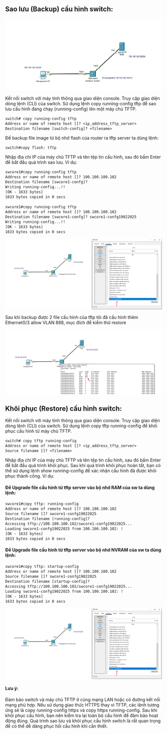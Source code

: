 ## Sao lưu (Backup) cấu hình switch:

  <img src="Basicnetworkimages/24.png">

  Kết nối switch với máy tính thông qua giao diện console.
  Truy cập giao diện dòng lệnh (CLI) của switch.
  Sử dụng lệnh copy running-config tftp để sao lưu cấu hình đang chạy (running-config) lên một máy chủ TFTP.

    switch# copy running-config tftp
    Address or name of remote host []? <ip_address_tftp_server>
    Destination filename [switch-config]? <filename>

  Để backup file image từ bộ nhớ flash của router ra tftp server ta dùng lệnh:

    switch#copy flash: tftp

  Nhập địa chỉ IP của máy chủ TFTP và tên tệp tin cấu hình, sau đó bấm Enter để bắt đầu quá trình sao lưu.
  Ví dụ:

    swcore1#copy running-config tftp
    Address or name of remote host []? 100.100.100.102
    Destination filename [swcore1-confg]? 
    Writing running-config...!!
    [OK - 1633 bytes]
    1633 bytes copied in 0 secs

    swcore1#copy running-config tftp
    Address or name of remote host []? 100.100.100.102
    Destination filename [swcore1-confg]? swcore1-confg19022025
    Writing running-config...!!
    [OK - 1633 bytes]
    1633 bytes copied in 0 secs

  <img src="Basicnetworkimages/26.png">

  Sau khi backup được 2 file cấu hình của tftp tôi đã cấu hình thêm Ethernet0/3 allow VLAN 888, mục đích để kiểm thử restore
   
  <img src="Basicnetworkimages/25.png">

## Khôi phục (Restore) cấu hình switch:

  Kết nối switch với máy tính thông qua giao diện console.
  Truy cập giao diện dòng lệnh (CLI) của switch.
  Sử dụng lệnh copy tftp running-config để khôi phục cấu hình từ máy chủ TFTP.

    switch# copy tftp running-config
    Address or name of remote host []? <ip_address_tftp_server>
    Source filename []? <filename>

  Nhập địa chỉ IP của máy chủ TFTP và tên tệp tin cấu hình, sau đó bấm Enter để bắt đầu quá trình khôi phục.
  Sau khi quá trình khôi phục hoàn tất, bạn có thể sử dụng lệnh show running-config để xác nhận cấu hình đã được khôi phục thành công.
  Ví dụ:

#### Để Upgrade file cấu hình từ tftp server vào bộ nhớ RAM của sw ta dùng lệnh:
    swcore1#copy tftp: running-config
    Address or name of remote host []? 100.100.100.102
    Source filename []? swcore1-confg19022025
    Destination filename [running-config]? 
    Accessing tftp://100.100.100.102/swcore1-confg19022025...
    Loading swcore1-confg19022025 from 100.100.100.102: !
    [OK - 1633 bytes]
    1633 bytes copied in 0 secs

#### Để Upgrade file cấu hình từ tftp server vào bộ nhớ NVRAM của sw ta dùng lệnh:

    swcore1#copy tftp: startup-config
    Address or name of remote host []? 100.100.100.102
    Source filename []? swcore1-confg19022025
    Destination filename [startup-config]? 
    Accessing tftp://100.100.100.102/swcore1-confg19022025...
    Loading swcore1-confg19022025 from 100.100.100.102: !
    [OK - 1633 bytes]
    1633 bytes copied in 0 secs

  <img src="Basicnetworkimages/26.png">
  
#### Lưu ý:

  Đảm bảo switch và máy chủ TFTP ở cùng mạng LAN hoặc có đường kết nối mạng phù hợp.
  Nếu sử dụng giao thức HTTPS thay vì TFTP, các lệnh tương ứng sẽ là copy running-config https và copy https running-config.
  Sau khi khôi phục cấu hình, bạn nên kiểm tra lại toàn bộ cấu hình để đảm bảo hoạt động đúng.
  Quá trình sao lưu và khôi phục cấu hình switch là rất quan trọng để có thể dễ dàng phục hồi cấu hình khi cần thiết.